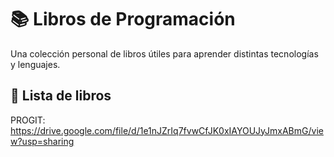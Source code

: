 # 📚 Libros de Programación

Una colección personal de libros útiles para aprender distintas tecnologías y lenguajes.

## 📘 Lista de libros

PROGIT: https://drive.google.com/file/d/1e1nJZrIq7fvwCfJK0xIAYOUJyJmxABmG/view?usp=sharing


